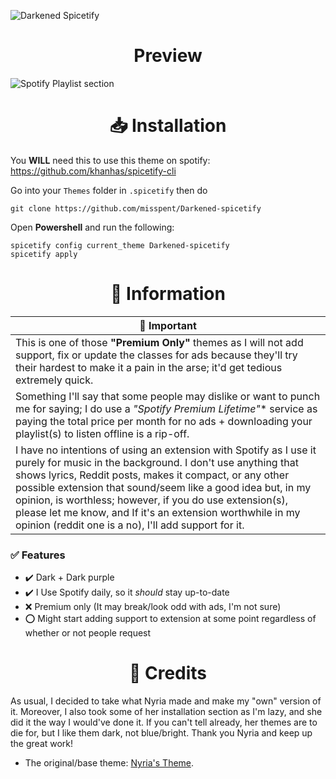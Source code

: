 ![Darkened Spicetify](https://user-images.githubusercontent.com/78914154/156888922-22ffffc9-d10c-4c09-8afa-b3cdab4b0665.png)

<h1 align="center">Preview</h1>

![Spotify Playlist section](https://user-images.githubusercontent.com/78914154/156914907-3872c59f-dd60-4438-9dfa-664ee7d3c345.png)

<h1 align="center">📥 Installation</h1>

You **WILL** need this to use this theme on spotify: https://github.com/khanhas/spicetify-cli

Go into your `Themes` folder in `.spicetify` then do
```
git clone https://github.com/misspent/Darkened-spicetify
```
Open **Powershell** and run the following:
```
spicetify config current_theme Darkened-spicetify
spicetify apply
```


<h1 align="center">📝 Information</h1>

📌 Important |
 ------------ |
This is one of those **"Premium Only"** themes as I will not add support, fix or update the classes for ads because they'll try their hardest to make it a pain in the arse; it'd get tedious extremely quick.  |
Something I'll say that some people may dislike or want to punch me for saying; I do use a *"Spotify Premium Lifetime"** service as paying the total price per month for no ads + downloading your playlist(s) to listen offline is a rip-off. |
I have no intentions of using an extension with Spotify as I use it purely for music in the background. I don't use anything that shows lyrics, Reddit posts, makes it compact, or any other possible extension that sound/seem like a good idea but, in my opinion, is worthless; however, if you do use extension(s), please let me know, and If it's an extension worthwhile in my opinion (reddit one is a no), I'll add support for it. |

### ✅ Features
* ✔️ Dark + Dark purple
* ✔️ I Use Spotify daily, so it *should* stay up-to-date
* ❌ Premium only (It may break/look odd with ads, I'm not sure)
* ⭕ Might start adding support to extension at some point regardless of whether or not people request

<h1 align="center">📜 Credits</h1>

As usual, I decided to take what Nyria made and make my "own" version of it. Moreover, I also took some of her installation section as I'm lazy, and she did it the way I would've done it. If you can't tell already, her themes are to die for, but I like them dark, not blue/bright. Thank you Nyria and keep up the great work!
* The original/base theme: [Nyria's Theme](https://github.com/NYRI4/Comfy-spicetify).

